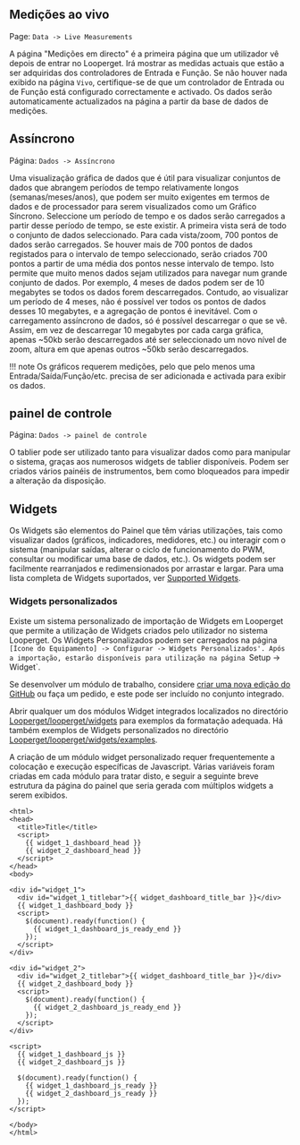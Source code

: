 ## Medições ao vivo

Page\: `Data -> Live Measurements`

A página "Medições em directo" é a primeira página que um utilizador vê depois de entrar no Looperget. Irá mostrar as medidas actuais que estão a ser adquiridas dos controladores de Entrada e Função. Se não houver nada exibido na página `Vivo`, certifique-se de que um controlador de Entrada ou de Função está configurado correctamente e activado. Os dados serão automaticamente actualizados na página a partir da base de dados de medições.

## Assíncrono

Página\: `Dados -> Assíncrono`

Uma visualização gráfica de dados que é útil para visualizar conjuntos de dados que abrangem períodos de tempo relativamente longos (semanas/meses/anos), que podem ser muito exigentes em termos de dados e de processador para serem visualizados como um Gráfico Síncrono. Seleccione um período de tempo e os dados serão carregados a partir desse período de tempo, se este existir. A primeira vista será de todo o conjunto de dados seleccionado. Para cada vista/zoom, 700 pontos de dados serão carregados. Se houver mais de 700 pontos de dados registados para o intervalo de tempo seleccionado, serão criados 700 pontos a partir de uma média dos pontos nesse intervalo de tempo. Isto permite que muito menos dados sejam utilizados para navegar num grande conjunto de dados. Por exemplo, 4 meses de dados podem ser de 10 megabytes se todos os dados forem descarregados. Contudo, ao visualizar um período de 4 meses, não é possível ver todos os pontos de dados desses 10 megabytes, e a agregação de pontos é inevitável. Com o carregamento assíncrono de dados, só é possível descarregar o que se vê. Assim, em vez de descarregar 10 megabytes por cada carga gráfica, apenas ~50kb serão descarregados até ser seleccionado um novo nível de zoom, altura em que apenas outros ~50kb serão descarregados.

!!! note
    Os gráficos requerem medições, pelo que pelo menos uma Entrada/Saída/Função/etc. precisa de ser adicionada e activada para exibir os dados.

## painel de controle

Página\: `Dados -> painel de controle`

O tablier pode ser utilizado tanto para visualizar dados como para manipular o sistema, graças aos numerosos widgets de tablier disponíveis. Podem ser criados vários painéis de instrumentos, bem como bloqueados para impedir a alteração da disposição.

## Widgets

Os Widgets são elementos do Painel que têm várias utilizações, tais como visualizar dados (gráficos, indicadores, medidores, etc.) ou interagir com o sistema (manipular saídas, alterar o ciclo de funcionamento do PWM, consultar ou modificar uma base de dados, etc.). Os widgets podem ser facilmente rearranjados e redimensionados por arrastar e largar. Para uma lista completa de Widgets suportados, ver [Supported Widgets](Supported-Widgets.md).

### Widgets personalizados

Existe um sistema personalizado de importação de Widgets em Looperget que permite a utilização de Widgets criados pelo utilizador no sistema Looperget. Os Widgets Personalizados podem ser carregados na página `[Ícone do Equipamento] -> Configurar -> Widgets Personalizados'. Após a importação, estarão disponíveis para utilização na página `Setup -> Widget`.

Se desenvolver um módulo de trabalho, considere [criar uma nova edição do GitHub](https://github.com/aot-inc/Looperget/issues/new?assignees=&labels=&template=feature-request.md&title=New%20Module) ou faça um pedido, e este pode ser incluído no conjunto integrado.

Abrir qualquer um dos módulos Widget integrados localizados no directório [Looperget/looperget/widgets](https://github.com/aot-inc/Looperget/tree/master/looperget/widgets/) para exemplos da formatação adequada. Há também exemplos de Widgets personalizados no directório [Looperget/looperget/widgets/examples](https://github.com/aot-inc/Looperget/tree/master/looperget/widgets/examples).

A criação de um módulo widget personalizado requer frequentemente a colocação e execução específicas de Javascript. Várias variáveis foram criadas em cada módulo para tratar disto, e seguir a seguinte breve estrutura da página do painel que seria gerada com múltiplos widgets a serem exibidos.

```angular2html
<html>
<head>
  <title>Title</title>
  <script>
    {{ widget_1_dashboard_head }}
    {{ widget_2_dashboard_head }}
  </script>
</head>
<body>

<div id="widget_1">
  <div id="widget_1_titlebar">{{ widget_dashboard_title_bar }}</div>
  {{ widget_1_dashboard_body }}
  <script>
    $(document).ready(function() {
      {{ widget_1_dashboard_js_ready_end }}
    });
  </script>
</div>

<div id="widget_2">
  <div id="widget_2_titlebar">{{ widget_dashboard_title_bar }}</div>
  {{ widget_2_dashboard_body }}
  <script>
    $(document).ready(function() {
      {{ widget_2_dashboard_js_ready_end }}
    });
  </script>
</div>

<script>
  {{ widget_1_dashboard_js }}
  {{ widget_2_dashboard_js }}

  $(document).ready(function() {
    {{ widget_1_dashboard_js_ready }}
    {{ widget_2_dashboard_js_ready }}
  });
</script>

</body>
</html>
```
